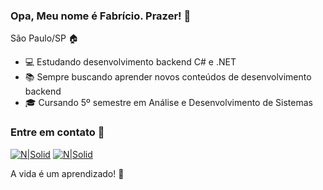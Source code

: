 ### Opa, Meu nome é Fabrício. Prazer! 👋

São Paulo/SP 🏠

- 💻 Estudando desenvolvimento backend C# e .NET
- 📚 Sempre buscando aprender novos conteúdos de desenvolvimento backend
- 🎓 Cursando 5º semestre em Análise e Desenvolvimento de Sistemas

### Entre em contato 📇

[![N|Solid](https://img.shields.io/badge/linkedin-%230077B5.svg?&style=for-the-badge&logo=linkedin&logoColor=white)](https://www.linkedin.com/in/fabricio-pereira-6282251a6/)         [![N|Solid](https://img.shields.io/badge/Gmail-D14836?style=for-the-badge&logo=gmail&logoColor=white)](mailto:pfabricio555@gmail.com)   

 A vida é um aprendizado! 👊

